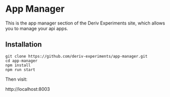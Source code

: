 # App Manager

This is the app manager section of the Deriv Experiments site, which allows you to manage your api apps.

## Installation

```
git clone https://github.com/deriv-experiments/app-manager.git
cd app-manager
npm install
npm run start
```

Then visit:

http://localhost:8003
